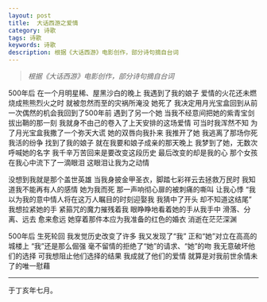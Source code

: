 ```yaml
---
layout: post
title:	大话西游之爱情
category: 诗歌
tags: 诗歌
keywords: 诗歌
description: 根据《大话西游》电影创作，部分诗句摘自台词
---
```


> *根据《大话西游》电影创作，部分诗句摘自台词*

500年后 
在一个月明星稀、屋黑沙白的晚上 
我遇到了我的娘子 
爱情的火花还未燃烧成熊熊烈火之时 
就被忽然而至的灾祸所淹没 
她死了 
我决定用月光宝盒回到从前 
一次偶然的机会我回到了500年前 
遇到了另一个她 
当我不经意间把她的紫青宝剑拔出鞘的那一刻 
我就身不由己的卷入了上天安排的这场爱情 
可当时我浑然不知 
为了月光宝盒我撒了一个弥天大谎 
她的双唇向我扑来 
我推开了她 
我逃离了那场你死我活的纷争 
找到了我的娘子 
就在我要和娘子成亲的那天晚上 
我梦到了她，无数次呼喊她的名字 
我千辛万苦回来是要改变这段历史 
最后改变的却是我的心 
那个女孩在我心中流下了一滴眼泪 
这眼泪让我为之动情 

没想到我就是那个盖世英雄 
当我身披金甲圣衣，脚踏七彩祥云去拯救万民时 
我知道我不能再有人的感情 
她为我而死 
那一声响彻心扉的被刺痛的嘶叫 
让我心悸 
“我以为我的意中情人将在这万人瞩目的时刻迎娶我 
我猜中了开头 
却不知道这结尾” 
我想拉紧她的手 
紧箍咒的魔力摧残着我 
眼睁睁地看着她的手从我手中 
滑落、分离、远去 
愈来愈远 
她穿着那件本应为我准备的红色的婚衣 
消逝在茫茫深渊 

500年后 
生死轮回 
我发觉历史改变了许多 
我又发现了“我” 
正和“她”对立在高高的城楼上 
“我”还是那么倔强 
毫不留情的拒绝了“她”的请求、“她”的吻 
我无意破坏他们的选择 
可我想阻止他们选择的结果 
我成就了他们的爱情 
就算是对我前世余情未了的唯一慰藉 

---

于丁亥年七月。
